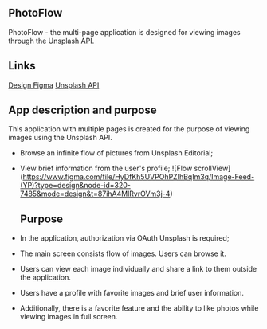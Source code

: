 ## **PhotoFlow** 
PhotoFlow - the multi-page application is designed for viewing images through the Unsplash API.

## **Links**
[Design Figma](https://www.figma.com/file/HyDfKh5UVPOhPZIhBqIm3q/Image-Feed-(YP)?type=design&node-id=318-1469&mode=design&t=87ihA4MlRvrOVm3j-0)
[Unsplash API](https://unsplash.com/documentation)

## **App description and purpose**
This application with multiple pages is created for the purpose of viewing images using the Unsplash API.

- Browse an infinite flow of pictures from Unsplash Editorial;
- View brief information from the user's profile;
![Flow scrollView] (https://www.figma.com/file/HyDfKh5UVPOhPZIhBqIm3q/Image-Feed-(YP)?type=design&node-id=320-7485&mode=design&t=87ihA4MlRvrOVm3j-4)

  ## **Purpose**
- In the application, authorization via OAuth Unsplash is required;
- The main screen consists flow of images. Users can browse it.
- Users can view each image individually and share a link to them outside the application.
- Users have a profile with favorite images and brief user information.
- Additionally, there is a favorite feature and the ability to like photos while viewing images in full screen.


